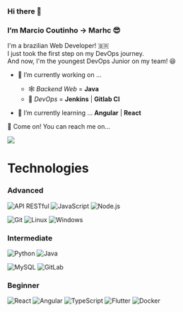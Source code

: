 ### Hi there 🎉

### I’m Marcio Coutinho -> Marhc 😎

I'm a brazilian Web Developer! 🇧🇷 <br/>
I just took the first step on my DevOps journey. <br/>
And now, I'm the youngest DevOps Junior on my team! 😆 <br/>

- 🔭 I’m currently working on ... <br/>
    - 🕸️  _Backend Web_ = **Java** <br/>
    - 🧰  _DevOps_ = **Jenkins** | **Gitlab CI** <br/>

- 🌱 I’m currently learning ... **Angular** | **React**

🚀 Come on! You can reach me on...

<a href="https://www.linkedin.com/in/marhc/" alt="Linkedin"><img src="https://img.shields.io/badge/-Linkedin-0e76a8?style=flat-square&logo=Linkedin&logoColor=white&link=https://www.linkedin.com/in/marhc/" /></a>

# Technologies

### Advanced

![API RESTful](https://img.shields.io/badge/-API%20REST-yellow?style=for-the-badge)
![JavaScript](https://img.shields.io/badge/JavaScript-F7DF1E?style=for-the-badge&logo=javascript&logoColor=black)
![Node.js](https://img.shields.io/badge/Node.js-43853D?style=for-the-badge&logo=node-dot-js&logoColor=white)
<!-- VB -->
![Git](https://img.shields.io/badge/Git-F05032?style=for-the-badge&logo=git&logoColor=white)
![Linux](https://img.shields.io/badge/linux-606060?style=for-the-badge&logo=linux&logoColor=white)
![Windows](https://img.shields.io/badge/Windows-0078D6?style=for-the-badge&logo=windows&logoColor=ffffff)


### Intermediate

![Python](https://img.shields.io/badge/python%20-%2314354C.svg?&style=for-the-badge&logo=python&logoColor=white)
![Java](https://img.shields.io/badge/Java-ED8B00?style=for-the-badge&logo=java&logoColor=white)
<!-- ![C#]() -->
![MySQL](https://img.shields.io/badge/MySQL-4479a1?style=for-the-badge&logo=mysql&logoColor=black)
![GitLab](https://img.shields.io/badge/-GitLab-FCA121?style=for-the-badge&logo=gitlab)

### Beginner 

![React](https://img.shields.io/badge/React-20232A?style=for-the-badge&logo=react&logoColor=61DAFB)
![Angular](https://img.shields.io/badge/Angular-DD0031?style=for-the-badge&logo=angular&logoColor=white)
![TypeScript](https://img.shields.io/badge/TypeScript-007ACC?style=for-the-badge&logo=typescript&logoColor=white)
![Flutter](https://img.shields.io/badge/flutter-000000?style=for-the-badge&logo=flutter&logoColor=white)
![Docker](https://img.shields.io/badge/docker-%232496ED.svg?style=for-the-badge&logo=docker&logoColor=white)
